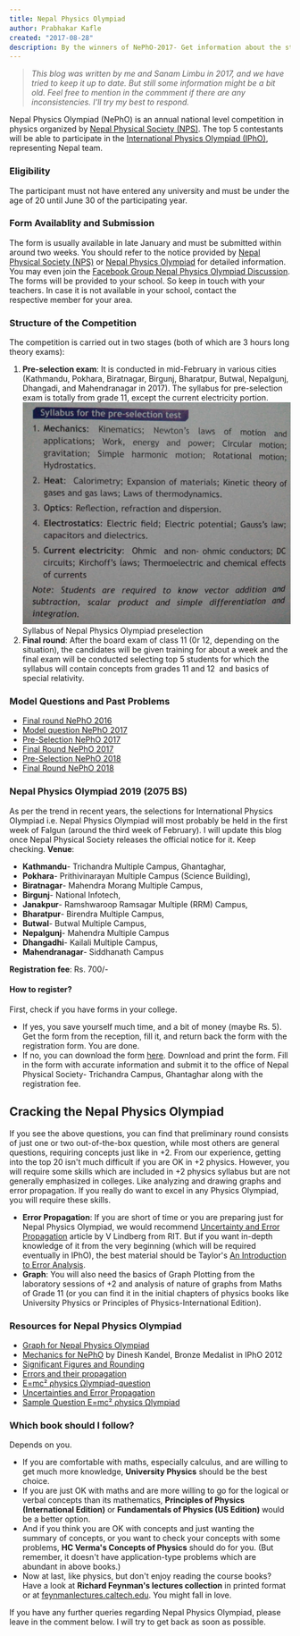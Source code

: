 ```yaml
---
title: Nepal Physics Olympiad
author: Prabhakar Kafle
created: "2017-08-28"
description: By the winners of NePhO-2017- Get information about the structure, syllabus, preparatory materials for, and past papers of Nepal Physics Olympiad.
---
```


> _This blog was written by me and Sanam Limbu in 2017, and we have tried to keep it up to date. But still some information might be a bit old. Feel free to mention in the commment if there are any inconsistencies. I'll try my best to respond._

Nepal Physics Olympiad (NePhO) is an annual national level competition in physics organized by [Nepal Physical Society (NPS)](https://nps.org.np/). The top 5 contestants will be able to participate in the [International Physics Olympiad (IPhO)](https://en.wikipedia.org/wiki/International_Physics_Olympiad), representing Nepal team.

### **Eligibility**

The participant must not have entered any university and must be under the age of 20 until June 30 of the participating year.

### **Form Availablity and Submission**

The form is usually available in late January and must be submitted within around two weeks. You should refer to the notice provided by [Nepal Physical Society (NPS)](https://nps.org.np/) or [Nepal Physics Olympiad](https://www.facebook.com/nepalphysics.olympiad) for detailed information. You may even join the [Facebook Group Nepal Physics Olympiad Discussion](https://www.facebook.com/groups/382117412258231/). The forms will be provided to your school. So keep in touch with your teachers. In case it is not available in your school, contact the respective member for your area.

### **Structure of the Competition**

The competition is carried out in two stages (both of which are 3 hours long theory exams):

1.  **Pre-selection exam**: It is conducted in mid-February in various cities (Kathmandu, Pokhara, Biratnagar, Birgunj, Bharatpur, Butwal, Nepalgunj, Dhangadi, and Mahendranagar in 2017). The syllabus for pre-selection exam is totally from grade 11, except the current electricity portion. ![Syllabus of Nepal Physics Olympiad preselection](./nepho-syllabus.jpg) Syllabus of Nepal Physics Olympiad preselection
2.  **Final round**: After the board exam of class 11 (0r 12, depending on the situation), the candidates will be given training for about a week and the final exam will be conducted selecting top 5 students for which the syllabus will contain concepts from grades 11 and 12  and basics of special relativity.

### **Model Questions and Past Problems**

- [Final round NePhO 2016](/NePhO-2016.pdf)
- [Model question NePhO 2017](/NePhO-model-question-2017.pdf)
- [Pre-Selection NePhO 2017](/NePhO-2017-pre-selection.pdf)
- [Final Round NePhO 2017](/NePhO-2017-final-round.pdf)
- [Pre-Selection NePhO 2018](/NePhO-2018-first-round.pdf)
- [Final Round NePhO 2018](/NePhO-2018-final-round.pdf)

### Nepal Physics Olympiad 2019 (2075 BS)

As per the trend in recent years, the selections for International Physics Olympiad i.e. Nepal Physics Olympiad will most probably be held in the first week of Falgun (around the third week of February). I will update this blog once Nepal Physical Society releases the official notice for it. Keep checking. **Venue**:

- **Kathmandu**- Trichandra Multiple Campus, Ghantaghar,
- **Pokhara**- Prithivinarayan Multiple Campus (Science Building),
- **Biratnagar**- Mahendra Morang Multiple Campus,
- **Birgunj**- National Infotech,
- **Janakpur**- Ramshwaroop Ramsagar Multiple (RRM) Campus,
- **Bharatpur**- Birendra Multiple Campus,
- **Butwal**- Butwal Multiple Campus,
- **Nepalgunj**- Mahendra Multiple Campus
- **Dhangadhi**- Kailali Multiple Campus,
- **Mahendranagar**- Siddhanath Campus

**Registration fee**: Rs. 700/-

#### **How to register?**

First, check if you have forms in your college.

- If yes, you save yourself much time, and a bit of money (maybe Rs. 5). Get the form from the reception, fill it, and return back the form with the registration form. You are done.
- If no, you can download the form [here](12th-NePhO-Registration-Form-2018.pdf). Download and print the form. Fill in the form with accurate information and submit it to the office of Nepal Physical Society- Trichandra Campus, Ghantaghar along with the registration fee.

## Cracking the Nepal Physics Olympiad

If you see the above questions, you can find that preliminary round consists of just one or two out-of-the-box question, while most others are general questions, requiring concepts just like in +2\. From our experience, getting into the top 20 isn't much difficult if you are OK in +2 physics. However, you will require some skills which are included in +2 physics syllabus but are not generally emphasized in colleges. Like analyzing and drawing graphs and error propagation. If you really do want to excel in any Physics Olympiad, you will require these skills.

- **Error Propagation**: If you are short of time or you are preparing just for Nepal Physics Olympiad, we would recommend [Uncertainty and Error Propagation](/Uncertainties-and-Error-Propagation.pdf) article by V Lindberg from RIT. But if you want in-depth knowledge of it from the very beginning (which will be required eventually in IPhO), the best material should be Taylor's [An Introduction to Error Analysis](http://hep.ucsb.edu/courses/ph128_18f/Taylor.pdf).
- **Graph**: You will also need the basics of Graph Plotting from the laboratory sessions of +2 and analysis of nature of graphs from Maths of Grade 11 (or you can find it in the initial chapters of physics books like University Physics or Principles of Physics-International Edition).

### Resources for Nepal Physics Olympiad

- [Graph for Nepal Physics Olympiad](/Graph.pdf)
- [Mechanics for NePhO](/Mechanics-for-NePhO.pdf) by Dinesh Kandel, Bronze Medalist in IPhO 2012
- [Significant Figures and Rounding](/Significant-Figures-and-Rounding.pdf)
- [Errors and their propagation](/Errors-and-their-Propagation.pdf)
- [E=mc² ρhysics Ωlympiad-question](/Emc2.pdf)
- [Uncertainties and Error Propagation](/Uncertainties-and-Error-Propagation.pdf)
- [Sample Question E=mc² ρhysics Ωlympiad](/sample-Emc2.pdf)

### Which book should I follow?

Depends on you.

- If you are comfortable with maths, especially calculus, and are willing to get much more knowledge, **University Physics** should be the best choice.
- If you are just OK with maths and are more willing to go for the logical or verbal concepts than its mathematics, **Principles of Physics (International Edition)** or **Fundamentals of Physics (US Edition)** would be a better option.
- And if you think you are OK with concepts and just wanting the summary of concepts, or you want to check your concepts with some problems, **HC Verma's Concepts of Physics** should do for you. (But remember, it doesn't have application-type problems which are abundant in above books.)
- Now at last, like physics, but don't enjoy reading the course books? Have a look at **Richard Feynman's lectures collection** in printed format or at [feynmanlectures.caltech.edu](http://feynmanlectures.caltech.edu). You might fall in love.

If you have any further queries regarding Nepal Physics Olympiad, please leave in the comment below. I will try to get back as soon as possible.
